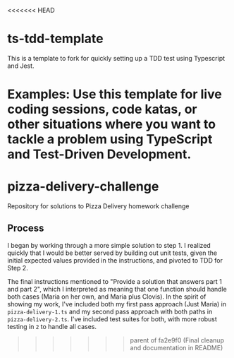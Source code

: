 <<<<<<< HEAD
# ts-tdd-template
This is a template to fork for quickly setting up a TDD test using Typescript and Jest.

Examples:
Use this template for live coding sessions, code katas, or other situations where you want to tackle a problem using TypeScript and Test-Driven Development.
=======
# pizza-delivery-challenge
Repository for solutions to Pizza Delivery homework challenge

## Process ##
I began by working through a more simple solution to step 1. 
I realized quickly that I would be better served by building out unit tests, given the initial expected values provided in the instructions, and pivoted to TDD for Step 2.


The final instructions mentioned to "Provide a solution that answers part 1 and part 2", which I interpreted as meaning that one function should handle both cases (Maria on her own, and Maria plus Clovis). In the spirit of showing my work, I've included both my first pass approach (Just Maria) in `pizza-delivery-1.ts` and my second pass approach with both paths in `pizza-delivery-2.ts`. I've included test suites for both, with more robust testing in `2` to handle all cases.
>>>>>>> parent of fa2e9f0 (Final cleanup and documentation in README)
